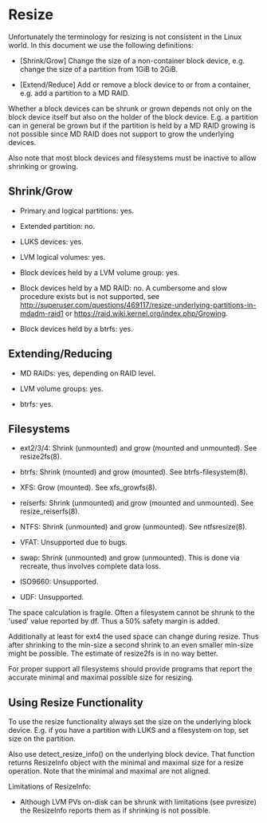 
Resize
======

Unfortunately the terminology for resizing is not consistent in the Linux
world. In this document we use the following definitions:

- [Shrink/Grow] Change the size of a non-container block device, e.g. change
  the size of a partition from 1GiB to 2GiB.

- [Extend/Reduce] Add or remove a block device to or from a container,
  e.g. add a partition to a MD RAID.

Whether a block devices can be shrunk or grown depends not only on the block
device itself but also on the holder of the block device. E.g. a partition can
in general be grown but if the partition is held by a MD RAID growing is not
possible since MD RAID does not support to grow the underlying devices.

Also note that most block devices and filesystems must be inactive to allow
shrinking or growing.


Shrink/Grow
-----------

- Primary and logical partitions: yes.

- Extended partition: no.

- LUKS devices: yes.

- LVM logical volumes: yes.

- Block devices held by a LVM volume group: yes.

- Block devices held by a MD RAID: no. A cumbersome and slow procedure exists
  but is not supported, see
  http://superuser.com/questions/469117/resize-underlying-partitions-in-mdadm-raid1
  or https://raid.wiki.kernel.org/index.php/Growing.

- Block devices held by a btrfs: yes.


Extending/Reducing
------------------

- MD RAIDs: yes, depending on RAID level.

- LVM volume groups: yes.

- btrfs: yes.


Filesystems
-----------

- ext2/3/4: Shrink (unmounted) and grow (mounted and unmounted). See
  resize2fs(8).

- btrfs: Shrink (mounted) and grow (mounted). See btrfs-filesystem(8).

- XFS: Grow (mounted). See xfs_growfs(8).

- reiserfs: Shrink (unmounted) and grow (mounted and unmounted). See
  resize_reiserfs(8).

- NTFS: Shrink (unmounted) and grow (unmounted). See ntfsresize(8).

- VFAT: Unsupported due to bugs.

- swap: Shrink (unmounted) and grow (unmounted). This is done via recreate,
  thus involves complete data loss.

- ISO9660: Unsupported.

- UDF: Unsupported.


The space calculation is fragile. Often a filesystem cannot be shrunk to the
'used' value reported by df. Thus a 50% safety margin is added.

Additionally at least for ext4 the used space can change during resize. Thus
after shrinking to the min-size a second shrink to an even smaller min-size
might be possible. The estimate of resize2fs is in no way better.

For proper support all filesystems should provide programs that report the
accurate minimal and maximal possible size for resizing.


Using Resize Functionality
--------------------------

To use the resize functionality always set the size on the underlying block
device. E.g. if you have a partition with LUKS and a filesystem on top, set
size on the partition.

Also use detect_resize_info() on the underlying block device. That function
returns ResizeInfo object with the minimal and maximal size for a resize
operation. Note that the minimal and maximal are not aligned.

Limitations of ResizeInfo:

- Although LVM PVs on-disk can be shrunk with limitations (see pvresize) the
  ResizeInfo reports them as if shrinking is not possible.

